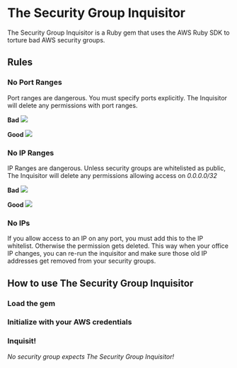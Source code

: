 The Security Group Inquisitor
======

The Security Group Inquisitor is a Ruby gem that uses the AWS Ruby SDK to torture bad AWS security groups. 

## Rules

### No Port Ranges
Port ranges are dangerous. You must specify ports explicitly. The Inquisitor will delete any permissions with port ranges.

__Bad__
    ![](http://i.imgur.com/4bJv1WJ.png)
    
__Good__
    ![](http://i.imgur.com/ppfUP6n.png)
    
    
### No IP Ranges
IP Ranges are dangerous. Unless security groups are whitelisted as public, The Inquisitor will delete any permissions allowing access on _0.0.0.0/32_

__Bad__
    ![](http://i.imgur.com/D1RWt3Q.png)
    
__Good__
    ![](http://i.imgur.com/1u721mC.png)
    
### No IPs
If you allow access to an IP on any port, you must add this to the IP whitelist. Otherwise the permission gets deleted. This way when your office IP changes, you can re-run the inquisitor and make sure those old IP addresses get removed from your security groups.

## How to use The Security Group Inquisitor

### Load the gem

### Initialize with your AWS credentials

### Inquisit!

_No security group expects The Security Group Inquisitor!_
